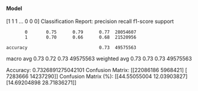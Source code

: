 #### Model
[1 1 1 ... 0 0 0]
Classification Report:
              precision    recall  f1-score   support

           0       0.75      0.79      0.77  28054607
           1       0.70      0.66      0.68  21520956

    accuracy                           0.73  49575563
   macro avg       0.73      0.72      0.73  49575563
weighted avg       0.73      0.73      0.73  49575563

Accuracy: 0.7326891275042101
Confusion Matrix:
[[22086186  5968421]
 [ 7283666 14237290]]
Confusion Matrix (%):
[[44.55055004 12.03903827]
 [14.69204898 28.71836271]]
